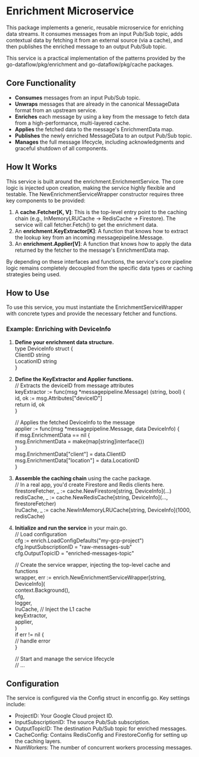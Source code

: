 # **Enrichment Microservice**

This package implements a generic, reusable microservice for enriching data streams. It consumes messages from an input Pub/Sub topic, adds contextual data by fetching it from an external source (via a cache), and then publishes the enriched message to an output Pub/Sub topic.

This service is a practical implementation of the patterns provided by the go-dataflow/pkg/enrichment and go-dataflow/pkg/cache packages.

## **Core Functionality**

* **Consumes** messages from an input Pub/Sub topic.
* **Unwraps** messages that are already in the canonical MessageData format from an upstream service.
* **Enriches** each message by using a key from the message to fetch data from a high-performance, multi-layered cache.
* **Applies** the fetched data to the message's EnrichmentData map.
* **Publishes** the newly enriched MessageData to an output Pub/Sub topic.
* **Manages** the full message lifecycle, including acknowledgments and graceful shutdown of all components.

## **How It Works**

This service is built around the enrichment.EnrichmentService. The core logic is injected upon creation, making the service highly flexible and testable. The NewEnrichmentServiceWrapper constructor requires three key components to be provided:

1. A **cache.Fetcher\[K, V\]**: This is the top-level entry point to the caching chain (e.g., InMemoryLRUCache \-\> RedisCache \-\> Firestore). The service will call fetcher.Fetch() to get the enrichment data.
2. An **enrichment.KeyExtractor\[K\]**: A function that knows how to extract the lookup key from an incoming messagepipeline.Message.
3. An **enrichment.Applier\[V\]**: A function that knows how to apply the data returned by the fetcher to the message's EnrichmentData map.

By depending on these interfaces and functions, the service's core pipeline logic remains completely decoupled from the specific data types or caching strategies being used.

## **How to Use**

To use this service, you must instantiate the EnrichmentServiceWrapper with concrete types and provide the necessary fetcher and functions.

### **Example: Enriching with DeviceInfo**

1. **Define your enrichment data structure.**  
   type DeviceInfo struct {  
   ClientID   string  
   LocationID string  
   }

2. **Define the KeyExtractor and Applier functions.**  
   // Extracts the deviceID from message attributes  
   keyExtractor := func(msg \*messagepipeline.Message) (string, bool) {  
   id, ok := msg.Attributes\["deviceID"\]  
   return id, ok  
   }

   // Applies the fetched DeviceInfo to the message  
   applier := func(msg \*messagepipeline.Message, data DeviceInfo) {  
   if msg.EnrichmentData \== nil {  
   msg.EnrichmentData \= make(map\[string\]interface{})  
   }  
   msg.EnrichmentData\["client"\] \= data.ClientID  
   msg.EnrichmentData\["location"\] \= data.LocationID  
   }

3. **Assemble the caching chain** using the cache package.  
   // In a real app, you'd create Firestore and Redis clients here.  
   firestoreFetcher, \_ := cache.NewFirestore\[string, DeviceInfo\](...)  
   redisCache, \_ := cache.NewRedisCache\[string, DeviceInfo\](..., firestoreFetcher)  
   lruCache, \_ := cache.NewInMemoryLRUCache\[string, DeviceInfo\](1000, redisCache)

4. **Initialize and run the service** in your main.go.  
   // Load configuration  
   cfg := enrich.LoadConfigDefaults("my-gcp-project")  
   cfg.InputSubscriptionID \= "raw-messages-sub"  
   cfg.OutputTopicID \= "enriched-messages-topic"

   // Create the service wrapper, injecting the top-level cache and functions  
   wrapper, err := enrich.NewEnrichmentServiceWrapper\[string, DeviceInfo\](  
   context.Background(),  
   cfg,  
   logger,  
   lruCache, // Inject the L1 cache  
   keyExtractor,  
   applier,  
   )  
   if err \!= nil {  
   // handle error  
   }

   // Start and manage the service lifecycle  
   // ...

## **Configuration**

The service is configured via the Config struct in enconfig.go. Key settings include:

* ProjectID: Your Google Cloud project ID.
* InputSubscriptionID: The source Pub/Sub subscription.
* OutputTopicID: The destination Pub/Sub topic for enriched messages.
* CacheConfig: Contains RedisConfig and FirestoreConfig for setting up the caching layers.
* NumWorkers: The number of concurrent workers processing messages.